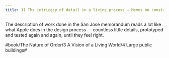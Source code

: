 ```yaml
---
title: 11 The intricacy of detail in a living process — Memos on construction method
---
```


The description of work done in the San Jose memorandum reads a lot like what Apple does in the design process — countless little details, prototyped and tested again and again, until they feel right.

#book/The Nature of Order/3 A Vision of a Living World/4 Large public buildings#